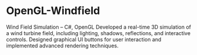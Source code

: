 # OpenGL-Windfield
Wind Field Simulation – C#, OpenGL Developed a real-time 3D simulation of a wind turbine field, including lighting, shadows, reflections, and interactive controls. Designed graphical UI buttons for user interaction and implemented advanced rendering techniques.
